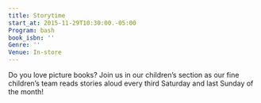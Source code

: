 ```yaml
---
title: Storytime
start_at: 2015-11-29T10:30:00.-05:00
Program: bash
book_isbn: ''
Genre: ''
Venue: In-store
---
```


Do you love picture books? Join us in our children’s section as our fine children’s team reads stories aloud every third Saturday and last Sunday of the month!